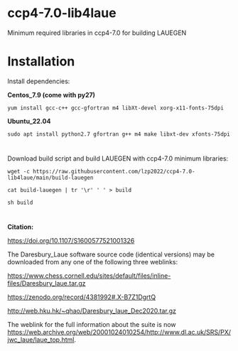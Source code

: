 # ccp4-7.0-lib4laue
Minimum required libraries in ccp4-7.0 for building LAUEGEN

# Installation
Install dependencies:

**Centos_7.9 (come with py27)**

`yum install gcc-c++ gcc-gfortran m4 libXt-devel xorg-x11-fonts-75dpi`

**Ubuntu_22.04**

`sudo apt install python2.7 gfortran g++ m4 make libxt-dev xfonts-75dpi` 

#
Download build script and build LAUEGEN with ccp4-7.0 minimum libraries:

  `wget -c https://raw.githubusercontent.com/lzp2022/ccp4-7.0-lib4laue/main/build-lauegen`
  
  `cat build-lauegen | tr '\r' ' ' > build`

  `sh build`
#


**Citation:**

https://doi.org/10.1107/S1600577521001326

The Daresbury_Laue software source code (identical versions) may be downloaded from any one of the following three weblinks:

https://www.chess.cornell.edu/sites/default/files/inline-files/Daresbury_laue.tar.gz

https://zenodo.org/record/4381992#.X-B7Z1DgrtQ

http://web.hku.hk/~qhao/Daresbury_laue_Dec2020.tar.gz

The weblink for the full information about the suite is now https://web.archive.org/web/20001024010254/http://www.dl.ac.uk/SRS/PX/jwc_laue/laue_top.html.
